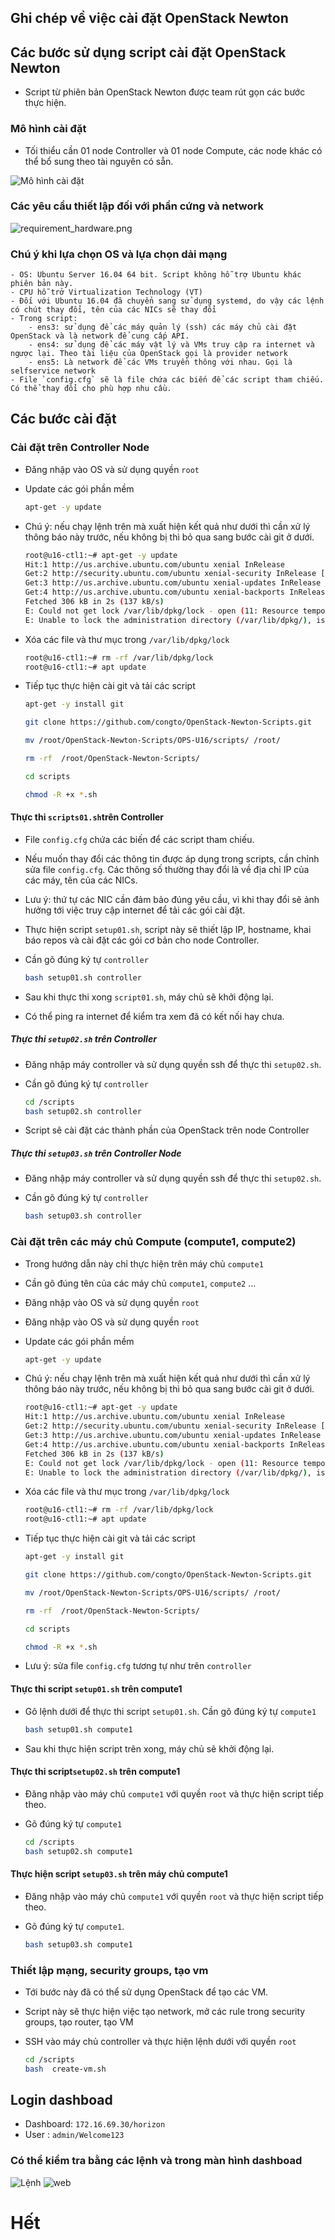 ## Ghi chép về việc cài đặt OpenStack Newton

## Các bước sử dụng script cài đặt OpenStack Newton 

- Script từ phiên bản OpenStack Newton được team rút gọn các bước thực hiện.

### Mô hình cài đặt
- Tối thiểu cần 01 node Controller và 01 node Compute, các node khác có thể bổ sung theo tài nguyên có sẵn.

![Mô hình cài đặt](./images/topo-openstack-newton.png)

### Các yêu cầu thiết lập đối với phần cứng và network

![requirement_hardware.png](./images/requirement_hardware.png)

### Chú ý khi lựa chọn OS và lựa chọn dải mạng

```
- OS: Ubuntu Server 16.04 64 bit. Script không hỗ trợ Ubuntu khác phiên bản này.
- CPU hỗ trở Virtualization Technology (VT)
- Đối với Ubuntu 16.04 đã chuyển sang sử dụng systemd, do vậy các lệnh có chút thay đổi, tên của các NICs sẽ thay đổi
- Trong script: 
	- ens3: sử dụng để các máy quản lý (ssh) các máy chủ cài đặt OpenStack và là network để cung cấp API.
	- ens4: sử dụng để các máy vật lý và VMs truy cập ra internet và ngược lại. Theo tài liệu của OpenStack gọi là provider network
	- ens5: Là network để các VMs truyền thông với nhau. Gọi là selfservice network
- File `config.cfg` sẽ là file chứa các biến để các script tham chiếu. Có thể thay đổi cho phù hợp nhu cầu.
```

## Các bước cài đặt

###  Cài đặt trên Controller Node

- Đăng nhập vào OS và sử dụng quyền `root`
- Update các gói phần mềm
	```sh
	apt-get -y update 
	```
- Chú ý: nếu chạy lệnh trên mà xuất hiện kết quả như dưới thì cần xử lý thông báo này trước, nếu không bị thì bỏ qua sang bước cài git ở dưới.

	```sh
	root@u16-ctl1:~# apt-get -y update
	Hit:1 http://us.archive.ubuntu.com/ubuntu xenial InRelease
	Get:2 http://security.ubuntu.com/ubuntu xenial-security InRelease [102 kB]
	Get:3 http://us.archive.ubuntu.com/ubuntu xenial-updates InRelease [102 kB]
	Get:4 http://us.archive.ubuntu.com/ubuntu xenial-backports InRelease [102 kB]
	Fetched 306 kB in 2s (137 kB/s)
	E: Could not get lock /var/lib/dpkg/lock - open (11: Resource temporarily unavailable)
	E: Unable to lock the administration directory (/var/lib/dpkg/), is another process using it?
	````

- Xóa các file và thư mục trong `/var/lib/dpkg/lock`

	```sh
	root@u16-ctl1:~# rm -rf /var/lib/dpkg/lock
	root@u16-ctl1:~# apt update
	```

- Tiếp tục thực hiện cài git và tải các script

	```sh
	apt-get -y install git 

	git clone https://github.com/congto/OpenStack-Newton-Scripts.git

	mv /root/OpenStack-Newton-Scripts/OPS-U16/scripts/ /root/

	rm -rf  /root/OpenStack-Newton-Scripts/

	cd scripts

	chmod -R +x *.sh
	```

#### Thực thi `scripts01.sh`trên Controller 
- File `config.cfg` chứa các biến để các script tham chiếu.
- Nếu muốn thay đổi các thông tin được áp dụng trong scripts, cần chỉnh sửa file `config.cfg`. Các thông số thường thay đổi là về địa chỉ IP của các máy, tên của các NICs.
- Lưu ý: thứ tự các NIC cần đảm bảo đúng yêu cầu, vì khi thay đổi sẽ ảnh hưởng tới việc truy cập internet để tải các gói cài đặt.
- Thực hiện script `setup01.sh`, script này sẽ thiết lập IP, hostname, khai báo repos và cài đặt các gói cơ bản cho node Controller.

- Cần gõ đúng ký tự `controller`

	```sh
	bash setup01.sh controller
	```

- Sau khi thực thi xong `script01.sh`, máy chủ sẽ khởi động lại.
- Có thể ping ra internet để kiểm tra xem đã có kết nối hay chưa.

##### Thực thi `setup02.sh` trên Controller

- Đăng nhập máy controller và sử dụng quyền ssh để thực thi `setup02.sh`.
- Cần gõ đúng ký tự `controller`

	```sh
	cd /scripts
	bash setup02.sh controller
	```

- Script sẽ cài đặt các thành phần của OpenStack trên node Controller

##### Thực thi `setup03.sh` trên Controller Node

- Đăng nhập máy controller và sử dụng quyền ssh để thực thi `setup02.sh`.
- Cần gõ đúng ký tự `controller`

	```sh
	bash setup03.sh controller
	```


###  Cài đặt trên các máy chủ Compute (compute1, compute2)

- Trong hướng dẫn này chỉ thực hiện trên máy chủ `compute1`
- Cần gõ đúng tên của các máy chủ `compute1`, `compute2` ...
- Đăng nhập vào OS và sử dụng quyền `root`
- Đăng nhập vào OS và sử dụng quyền `root`
- Update các gói phần mềm
	```sh
	apt-get -y update 
	```
- Chú ý: nếu chạy lệnh trên mà xuất hiện kết quả như dưới thì cần xử lý thông báo này trước, nếu không bị thì bỏ qua sang bước cài git ở dưới.

	```sh
	root@u16-ctl1:~# apt-get -y update
	Hit:1 http://us.archive.ubuntu.com/ubuntu xenial InRelease
	Get:2 http://security.ubuntu.com/ubuntu xenial-security InRelease [102 kB]
	Get:3 http://us.archive.ubuntu.com/ubuntu xenial-updates InRelease [102 kB]
	Get:4 http://us.archive.ubuntu.com/ubuntu xenial-backports InRelease [102 kB]
	Fetched 306 kB in 2s (137 kB/s)
	E: Could not get lock /var/lib/dpkg/lock - open (11: Resource temporarily unavailable)
	E: Unable to lock the administration directory (/var/lib/dpkg/), is another process using it?
	````

- Xóa các file và thư mục trong `/var/lib/dpkg/lock`

	```sh
	root@u16-ctl1:~# rm -rf /var/lib/dpkg/lock
	root@u16-ctl1:~# apt update
	```

- Tiếp tục thực hiện cài git và tải các script

	```sh
	apt-get -y install git 

	git clone https://github.com/congto/OpenStack-Newton-Scripts.git

	mv /root/OpenStack-Newton-Scripts/OPS-U16/scripts/ /root/

	rm -rf  /root/OpenStack-Newton-Scripts/

	cd scripts

	chmod -R +x *.sh
	```

- Lưu ý: sửa file `config.cfg` tương tự như trên `controller`

####  Thực thi script  `setup01.sh` trên compute1

- Gõ lệnh dưới để thực thi script `setup01.sh`. Cần gõ đúng ký tự `compute1`

	```sh
	bash setup01.sh compute1
	```
- Sau khi thực hiện script trên xong, máy chủ sẽ khởi động lại.

#### Thực thi script`setup02.sh` trên compute1

- Đăng nhập vào máy chủ `compute1` với quyền `root` và thực hiện script tiếp theo.
- Gõ đúng ký tự `compute1`

	```sh
	cd /scripts
	bash setup02.sh compute1
	```

####  Thực hiện script `setup03.sh` trên máy chủ compute1

- Đăng nhập vào máy chủ `compute1` với quyền `root` và thực hiện script tiếp theo.
- Gõ đúng ký tự `compute1`. 

	```sh
	bash setup03.sh compute1
	```


### Thiết lập mạng, security groups, tạo vm

- Tới bước này đã có thể sử dụng OpenStack để tạo các VM.
- Script này sẽ thực hiện việc tạo network, mở các rule trong security groups, tạo router, tạo VM
- SSH vào máy chủ controller và thực hiện lệnh dưới với quyền `root`

	```sh
	cd /scripts
	bash  create-vm.sh
	```

## Login dashboad 

- Dashboard: `172.16.69.30/horizon`
- User : `admin/Welcome123`

### Có thể kiểm tra bằng các lệnh và trong màn hình dashboad
![Lệnh](./images/img1.png)
![web](./images/img2.png)
# Hết
